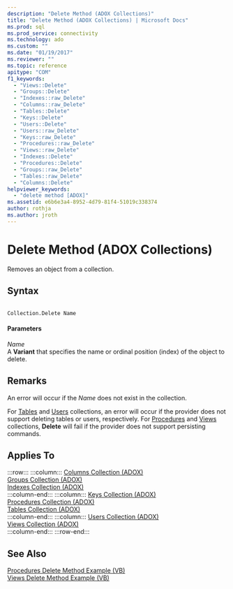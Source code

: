 ```yaml
---
description: "Delete Method (ADOX Collections)"
title: "Delete Method (ADOX Collections) | Microsoft Docs"
ms.prod: sql
ms.prod_service: connectivity
ms.technology: ado
ms.custom: ""
ms.date: "01/19/2017"
ms.reviewer: ""
ms.topic: reference
apitype: "COM"
f1_keywords: 
  - "Views::Delete"
  - "Groups::Delete"
  - "Indexes::raw_Delete"
  - "Columns::raw_Delete"
  - "Tables::Delete"
  - "Keys::Delete"
  - "Users::Delete"
  - "Users::raw_Delete"
  - "Keys::raw_Delete"
  - "Procedures::raw_Delete"
  - "Views::raw_Delete"
  - "Indexes::Delete"
  - "Procedures::Delete"
  - "Groups::raw_Delete"
  - "Tables::raw_Delete"
  - "Columns::Delete"
helpviewer_keywords: 
  - "delete method [ADOX]"
ms.assetid: e6b6e3a4-8952-4d79-81f4-51019c338374
author: rothja
ms.author: jroth
---
```

# Delete Method (ADOX Collections)
Removes an object from a collection.  
  
## Syntax  
  
```  
  
Collection.Delete Name  
```  
  
#### Parameters  
 *Name*  
 A **Variant** that specifies the name or ordinal position (index) of the object to delete.  
  
## Remarks  
 An error will occur if the *Name* does not exist in the collection.  
  
 For [Tables](./tables-collection-adox.md) and [Users](./users-collection-adox.md) collections, an error will occur if the provider does not support deleting tables or users, respectively. For [Procedures](./procedures-collection-adox.md) and [Views](./views-collection-adox.md) collections, **Delete** will fail if the provider does not support persisting commands.  
  
## Applies To  

:::row:::
    :::column:::
        [Columns Collection (ADOX)](./columns-collection-adox.md)  
        [Groups Collection (ADOX)](./groups-collection-adox.md)  
        [Indexes Collection (ADOX)](./indexes-collection-adox.md)  
    :::column-end:::
    :::column:::
        [Keys Collection (ADOX)](./keys-collection-adox.md)  
        [Procedures Collection (ADOX)](./procedures-collection-adox.md)  
        [Tables Collection (ADOX)](./tables-collection-adox.md)  
    :::column-end:::
    :::column:::
        [Users Collection (ADOX)](./users-collection-adox.md)  
        [Views Collection (ADOX)](./views-collection-adox.md)  
    :::column-end:::
:::row-end:::

## See Also  
 [Procedures Delete Method Example (VB)](./procedures-delete-method-example-vb.md)   
 [Views Delete Method Example (VB)](./views-delete-method-example-vb.md)